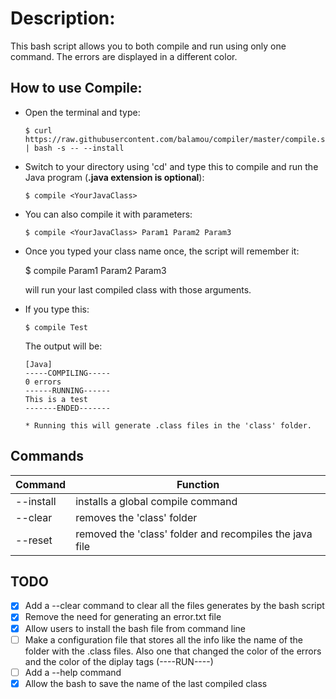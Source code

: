 # Description:
  This bash script allows you to both compile and run using only one command.
  The errors are displayed in a different color.

## How to use Compile:

  - Open the terminal and type:

        $ curl https://raw.githubusercontent.com/balamou/compiler/master/compile.sh | bash -s -- --install

  - Switch to your directory using 'cd' and type this to compile and run the Java
    program (**.java extension is optional**):

        $ compile <YourJavaClass>

  - You can also compile it with parameters:

        $ compile <YourJavaClass> Param1 Param2 Param3

  - Once you typed your class name once, the script will remember it:

       $ compile Param1 Param2 Param3

    will run your last compiled class with those arguments.

  - If you type this:

        $ compile Test

    The output will be:

        [Java]
        -----COMPILING-----
        0 errors
        ------RUNNING------
        This is a test
        -------ENDED-------

        * Running this will generate .class files in the 'class' folder.

## Commands

| Command | Function |
|---------|----------|
| --install | installs a global compile command |
| --clear | removes the 'class' folder |
| --reset | removed the 'class' folder and recompiles the java file |

## TODO

- [X] Add a --clear command to clear all the files generates by the bash script
- [X] Remove the need for generating an error.txt file
- [X] Allow users to install the bash file from command line
- [ ] Make a configuration file that stores all the info like the name of the folder
  with the .class files. Also one that changed the color of the errors and
  the color of the diplay tags (----RUN----)
- [ ] Add a --help command
- [X] Allow the bash to save the name of the last compiled class
